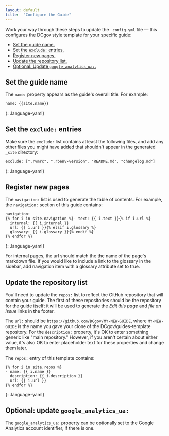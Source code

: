 ```yaml
---
layout: default
title:  "Configure the Guide"
---
```


Work your way through these steps to update 
the `_config.yml` file — this configures the DCgov style template for your specific guide:

- [Set the guide name.](#set-name)
- [Set the `exclude:` entries.](#set-exclude-entries)
- [Register new pages.](#register-new-pages)
- [Update the repository list.](#update-repository-list)
- [Optional: Update `google_analytics_ua:`.](#set-google-analytics)

## <a name="set-name"></a>Set the guide name

The `name:` property appears as the guide's overall title. For example:

~~~
name: {{site.name}}
~~~
{: .language-yaml}

## <a name="set-exclude-entries"></a>Set the `exclude:` entries

Make sure the `exclude:` list contains at least the following files, and add
any other files you might have added that shouldn't appear in the
generated `_site` directory:

~~~
exclude: [".rvmrc", ".rbenv-version", "README.md", "changelog.md"]
~~~
{: .language-yaml}

## <a name="register-new-pages"></a>Register new pages

The `navigation:` list is used to generate the table of contents. For example,
the `navigation:` section of this guide contains:

~~~
navigation:
{% for i in site.navigation %}- text: {{ i.text }}{% if i.url %}
  internal: {{ i.internal }}
  url: {{ i.url }}{% elsif i.glossary %}
  glossary: {{ i.glossary }}{% endif %}
{% endfor %}
~~~
{: .language-yaml}

For internal pages, the url should match the the name of the page's markdown file.
If you would like to include a link to the glossary in the sidebar, add navigation item with a glossary attribute set to true.

## <a name="update-repository-list"></a>Update the repository list

You'll need to update the `repos:` list to reflect the GitHub
repository that will contain your guide. The first of these repositories
should be the repository for the guide itself; it will be used to generate
the _Edit this page_ and _file an issue_ links in the footer.

The `url:` should be `https://github.com/DCgov/MY-NEW-GUIDE`, where
`MY-NEW-GUIDE` is the name you gave your clone of the DCgov/guides-template
repository. For the `description:` property, it's OK to enter something
generic like "main repository." However, if you aren't certain about either
value, it's also OK to enter placeholder text for these properties and change
them later.

The `repos:` entry of this template contains:

~~~
{% for i in site.repos %}
- name: {{ i.name }}
  description: {{ i.description }}
  url: {{ i.url }}
{% endfor %}
~~~
{: .language-yaml}

## <a name="set-google-analytics"></a>Optional: update `google_analytics_ua:`

The `google_analytics_ua:` property can be optionally set to the Google Analytics
account identifier, if there is one.